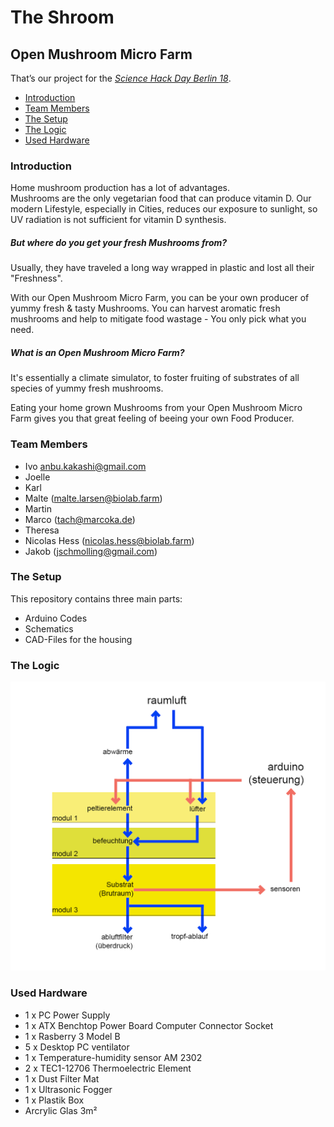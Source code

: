 # The Shroom
## Open Mushroom Micro Farm

That’s our project for the *[Science Hack Day Berlin 18](http://berlin.sciencehackday.org/shdb18/)*.

* [Introduction](#introduction)
* [Team Members](#team-members)
* [The Setup](#the-setup)
* [The Logic](#the-logic)
* [Used Hardware](#used-hardware)

### Introduction
Home mushroom production has a lot of advantages.   
Mushrooms are the only vegetarian food that can produce vitamin D. Our modern Lifestyle, especially in Cities, reduces our exposure to sunlight, so UV radiation is not sufficient for vitamin D synthesis.   
  
##### But where do you get your fresh Mushrooms from?   
  
Usually, they have traveled a long way wrapped in plastic and lost all their "Freshness".

With our Open Mushroom Micro Farm, you can be your own producer of yummy fresh & tasty Mushrooms. You can harvest aromatic fresh mushrooms and help to mitigate food wastage - You only pick what you need.
##### What is an Open Mushroom Micro Farm? 
It's essentially a climate simulator, to foster fruiting of substrates of all species of yummy fresh mushrooms. 

Eating your home grown Mushrooms from your Open Mushroom Micro Farm gives you that great feeling of beeing your own Food Producer.

### Team Members
- Ivo [anbu.kakashi@gmail.com](mailto:anbu.kakashi@gmail.com)
- Joelle
- Karl
- Malte  ([malte.larsen@biolab.farm](mailto:malte.larsen@biolab.farm))
- Martin
- Marco ([tach@marcoka.de](mailto:tach@marcoka.de))
- Theresa
- Nicolas Hess ([nicolas.hess@biolab.farm](mailto:nicolas.hess@biolab.farm))
- Jakob ([jschmolling@gmail.com](mailto:jschmolling@gmail.com))

### The Setup
This repository contains three main parts:
* Arduino Codes
* Schematics
* CAD-Files for the housing

### The Logic
![The scheme of the microfarm](https://raw.githubusercontent.com/the-shroom/the-shroom/master/img/Schematisches_Modell_Open_Micro_Farm.png)



### Used Hardware

-  1 x PC Power Supply
-  1 x ATX Benchtop Power Board Computer Connector Socket
-  1 x Rasberry 3 Model B
-  5 x Desktop PC ventilator
-  1 x Temperature-humidity sensor AM 2302
-  2 x TEC1-12706 Thermoelectric Element
-  1 x Dust Filter Mat
- 1 x Ultrasonic Fogger
- 1 x Plastik Box
- Arcrylic Glas 3m²


